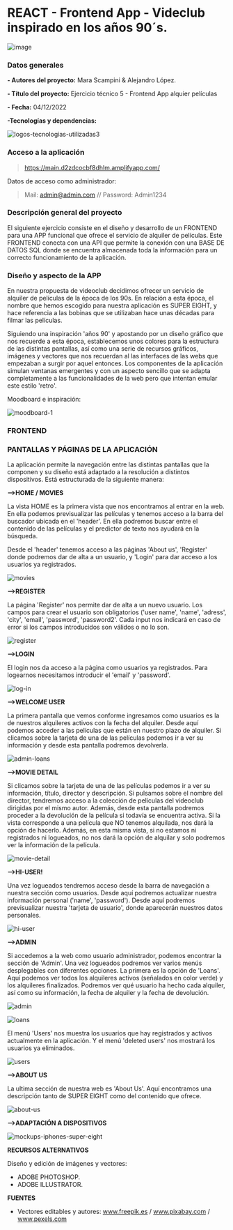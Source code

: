 # REACT - Frontend App - Videclub inspirado en los años 90´s.



![image](https://user-images.githubusercontent.com/113507322/205169800-ae8aeff3-2afc-467c-8c53-6c1637671770.png)


### Datos generales

**- Autores del proyecto:** Mara Scampini & Alejandro López.

**- Título del proyecto:** Ejercicio técnico 5 - Frontend App alquier películas

**- Fecha:** 04/12/2022

**-Tecnologías y dependencias:** 

![logos-tecnologias-utilizadas3](https://user-images.githubusercontent.com/113507322/205345377-539842e5-3691-4a3a-8919-5fe9a843dcc2.jpg)

 ### Acceso a la aplicación

> https://main.d2zdcocbf8dhlm.amplifyapp.com/

Datos de acceso como administrador: 

> Mail: admin@admin.com // Password: Admin1234


 ### Descripción general del proyecto 

El siguiente ejercicio consiste en el diseño y desarrollo de un FRONTEND para una APP funcional que ofrece el servicio de alquiler de películas. Este FRONTEND conecta
con una API que permite la conexión con una BASE DE DATOS SQL donde se encuentra almacenada toda la información para un correcto funcionamiento de la aplicación.


 ### Diseño y aspecto de la APP
 
 En nuestra propuesta de videoclub decidimos ofrecer un servicio de alquiler de películas de la época de los 90s. En relación a esta época, el nombre que hemos escogido para nuestra 
 aplicación es SUPER EIGHT, y hace referencia a las bobinas que se utilizaban hace unas décadas para filmar las películas. 
 
 Siguiendo una inspiración 'años 90' y apostando por un diseño gráfico que nos recuerde a esta época, establecemos unos colores para la estructura de las distintas pantallas, así como una serie de recursos gráficos, imágenes y vectores que nos recuerdan al las interfaces de las webs que empezaban a surgir por aquel entonces. Los 
 componentes de la aplicación simulan ventanas emergentes y con un aspecto sencillo que se adapta completamente a las funcionalidades de la web pero que intentan 
 emular este estilo 'retro'.
 
 Moodboard e inspiración:
 
 ![moodboard-1](https://user-images.githubusercontent.com/113507322/204105036-a9d41883-f395-4caf-b97f-2d03d743532a.png)

 

### FRONTEND
 
 
 
### PANTALLAS Y PÁGINAS DE LA APLICACIÓN

La aplicación permite la navegación entre las distintas pantallas que la componen y su diseño está adaptado a la resolución a distintos dispositivos. Está estructurada de la siguiente manera:
 
 
**-->HOME / MOVIES**
 
 
La vista HOME es la primera vista que nos encontramos al entrar en la web. En ella podemos previsualizar las películas y tenemos acceso a la barra del buscador ubicada en el 'header'. En ella podremos buscar entre el contenido de las películas y el predictor de texto nos ayudará en la búsqueda. 

Desde el 'header' tenemos acceso a las páginas 'About us', 'Register' donde podremos dar de alta a un usuario, y 'Login' para dar acceso a los usuarios ya registrados. 

![movies](https://user-images.githubusercontent.com/113507322/205171611-d21ff378-12e3-44c6-b77e-8fb88ca916b5.png)


**-->REGISTER**

La página 'Register' nos permite dar de alta a un nuevo usuario. Los campos para crear el usuario son obligatorios ('user name', 'name', 'adress', 'city', 'email', 'password', 'password2'. Cada input nos indicará en caso de error si los campos introducidos son válidos o no lo son. 

![register](https://user-images.githubusercontent.com/113507322/205172016-f5d42deb-4bae-4a91-980a-d0e12ea4db17.png)


**-->LOGIN**

El login nos da acceso a la página como usuarios ya registrados. Para logearnos necesitamos introducir el 'email' y 'password'.

![log-in](https://user-images.githubusercontent.com/113507322/205172901-0aa6c705-f3a9-428c-ad20-bae7640531bf.png)


**-->WELCOME USER**

La primera pantalla que vemos conforme ingresamos como usuarios es la de nuestros alquileres activos con la fecha del alquiler. Desde aquí podemos acceder a las películas que están en nuestro plazo de alquiler. Si clicamos sobre la tarjeta de una de las películas podemos ir a ver su información y desde esta pantalla podremos devolverla. 

![admin-loans](https://user-images.githubusercontent.com/113507322/205505236-84aa2644-44ea-4109-89bf-1b8845e5dfb8.png)



**-->MOVIE DETAIL**

Si clicamos sobre la tarjeta de una de las películas podemos ir a ver su información, título, director y descripción. Si pulsamos sobre el nombre del director, tendremos acceso a la colección de películas del videoclub dirigidas por el mismo autor. Además, desde esta pantalla podremos proceder a la devolución de la película si todavía se encuentra activa. Si la vista corresponde a una película que NO tenemos alquilada, nos dará la opción de hacerlo. Además, en esta misma vista, si no estamos ni registrados ni logueados, no nos dará la opción de alquilar y solo podremos ver la información de la película. 

![movie-detail](https://user-images.githubusercontent.com/113507322/205174130-fce0fa6c-2710-44f1-b246-dc14c2090170.png)


**-->HI-USER!**

Una vez logueados tendremos acceso desde la barra de navegación a nuestra sección como usuarios. Desde aquí podremos actualizar nuestra información personal ('name', 'password'). Desde aquí podremos previsualizar nuestra 'tarjeta de usuario', donde aparecerán nuestros datos personales. 

![hi-user](https://user-images.githubusercontent.com/113507322/205174668-650cf975-08a2-46c9-a3aa-a8fab236ab45.png)

**-->ADMIN**

Si accedemos a la web como usuario administrador, podemos encontrar la sección de 'Admin'.  Una vez logueados podremos ver varios menús desplegables con diferentes opciones. 
La primera es la opción de 'Loans'. Aquí podemos ver todos los alquileres activos (señalados en color verde) y los alquileres finalizados. Podremos ver qué usuario ha hecho cada alquiler, así como su información, la fecha de alquiler y la fecha de devolución. 

![admin](https://user-images.githubusercontent.com/113507322/205175208-ce325efd-0be3-4adc-aa56-a615b1937064.png)

![loans](https://user-images.githubusercontent.com/113507322/205175223-1fa7c573-debc-466e-a6d6-89bb838cae69.png)

El menú 'Users' nos muestra los usuarios que hay registrados y activos actualmente en la aplicación. Y el menú 'deleted users' nos mostrará los usuarios ya eliminados. 


![users](https://user-images.githubusercontent.com/113507322/205175738-9deeb642-e2c6-44b2-aa71-394af79e5eea.png)


**-->ABOUT US**

La ultima sección de nuestra web es 'About Us'. Aquí encontramos una descripción tanto de SUPER EIGHT como del contenido que ofrece. 


![about-us](https://user-images.githubusercontent.com/113507322/205175953-5cd54515-100e-4979-9f3a-dd6c393d438c.png)


**-->ADAPTACIÓN A DISPOSITIVOS**

 
![mockups-iphones-super-eight](https://user-images.githubusercontent.com/113507322/205178507-3deadd79-73df-4934-b5c7-cf792c1aca35.png)



**RECURSOS ALTERNATIVOS**

Diseño y edición de imágenes y vectores:
  - ADOBE PHOTOSHOP.
  - ADOBE ILLUSTRATOR. 

**FUENTES**

- Vectores editables y autores: www.freepik.es / www.pixabay.com / www.pexels.com


